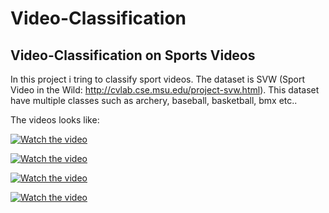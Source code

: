# Video-Classification
## Video-Classification on Sports Videos

In this project i tring to classify sport videos. The dataset is SVW (Sport Video in the Wild: http://cvlab.cse.msu.edu/project-svw.html).
This dataset have multiple classes such as archery, baseball, basketball, bmx etc..

The videos looks like:

[![Watch the video](https://images.ctfassets.net/iugkuus37ftr/2ATMArFIZ2YoEkGueI0CgS/e912d27853c789df7e8c924e3e7f7068/apprenticeships-april-2015-2.jpg)](https://www.youtube.com/watch?v=pTWwxk06eu4)

[![Watch the video](https://i.imgur.com/vKb2F1B.png)](https://youtu.be/vt5fpE0bzSY)

[![Watch the video](https://i.imgur.com/vKb2F1B.png)](https://youtu.be/vt5fpE0bzSY)

[![Watch the video](https://i.imgur.com/vKb2F1B.png)](https://youtu.be/vt5fpE0bzSY)

